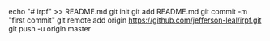 echo "# irpf" >> README.md
git init
git add README.md
git commit -m "first commit"
git remote add origin https://github.com/jefferson-leal/irpf.git
git push -u origin master
